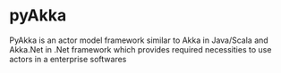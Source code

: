 # pyAkka
PyAkka is an actor model framework similar to Akka in Java/Scala and Akka.Net in .Net framework which provides required necessities to use actors in a enterprise softwares
